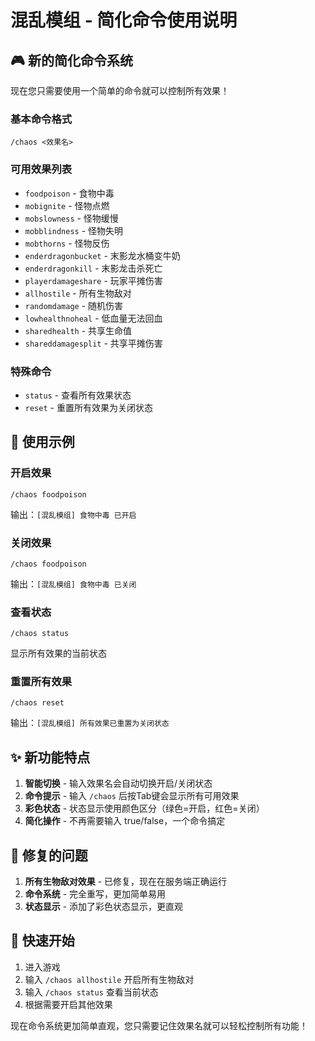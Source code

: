 # 混乱模组 - 简化命令使用说明

## 🎮 新的简化命令系统

现在您只需要使用一个简单的命令就可以控制所有效果！

### 基本命令格式
```
/chaos <效果名>
```

### 可用效果列表
- `foodpoison` - 食物中毒
- `mobignite` - 怪物点燃
- `mobslowness` - 怪物缓慢
- `mobblindness` - 怪物失明
- `mobthorns` - 怪物反伤
- `enderdragonbucket` - 末影龙水桶变牛奶
- `enderdragonkill` - 末影龙击杀死亡
- `playerdamageshare` - 玩家平摊伤害
- `allhostile` - 所有生物敌对
- `randomdamage` - 随机伤害
- `lowhealthnoheal` - 低血量无法回血
- `sharedhealth` - 共享生命值
- `shareddamagesplit` - 共享平摊伤害

### 特殊命令
- `status` - 查看所有效果状态
- `reset` - 重置所有效果为关闭状态

## 📝 使用示例

### 开启效果
```
/chaos foodpoison
```
输出：`[混乱模组] 食物中毒 已开启`

### 关闭效果
```
/chaos foodpoison
```
输出：`[混乱模组] 食物中毒 已关闭`

### 查看状态
```
/chaos status
```
显示所有效果的当前状态

### 重置所有效果
```
/chaos reset
```
输出：`[混乱模组] 所有效果已重置为关闭状态`

## ✨ 新功能特点

1. **智能切换** - 输入效果名会自动切换开启/关闭状态
2. **命令提示** - 输入 `/chaos` 后按Tab键会显示所有可用效果
3. **彩色状态** - 状态显示使用颜色区分（绿色=开启，红色=关闭）
4. **简化操作** - 不再需要输入 true/false，一个命令搞定

## 🔧 修复的问题

1. **所有生物敌对效果** - 已修复，现在在服务端正确运行
2. **命令系统** - 完全重写，更加简单易用
3. **状态显示** - 添加了彩色状态显示，更直观

## 🎯 快速开始

1. 进入游戏
2. 输入 `/chaos allhostile` 开启所有生物敌对
3. 输入 `/chaos status` 查看当前状态
4. 根据需要开启其他效果

现在命令系统更加简单直观，您只需要记住效果名就可以轻松控制所有功能！

